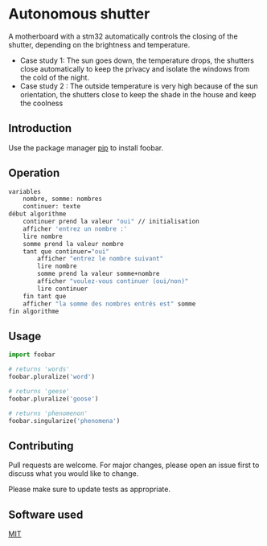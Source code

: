 # Autonomous shutter

A motherboard with a stm32 automatically controls the closing of the shutter, depending on the brightness and temperature.  
 - Case study 1: The sun goes down, the temperature drops, the shutters close automatically to keep the privacy and isolate the windows from the cold of the night.
 - Case study 2 : The outside temperature is very high because of the sun orientation, the shutters close to keep the shade in the house and keep the coolness
## Introduction 

Use the package manager [pip](https://pip.pypa.io/en/stable/) to install foobar.
## Operation 
```bash
variables
    nombre, somme: nombres
    continuer: texte
début algorithme
    continuer prend la valeur "oui" // initialisation
    afficher 'entrez un nombre :'
    lire nombre
    somme prend la valeur nombre
    tant que continuer="oui"
        afficher "entrez le nombre suivant"
        lire nombre
        somme prend la valeur somme+nombre
        afficher "voulez-vous continuer (oui/non)"
        lire continuer
    fin tant que
    afficher "la somme des nombres entrés est" somme
fin algorithme
```

## Usage

```python
import foobar

# returns 'words'
foobar.pluralize('word')

# returns 'geese'
foobar.pluralize('goose')

# returns 'phenomenon'
foobar.singularize('phenomena')
```

## Contributing
Pull requests are welcome. For major changes, please open an issue first to discuss what you would like to change.

Please make sure to update tests as appropriate.

## Software used 
[MIT](https://choosealicense.com/licenses/mit/)
